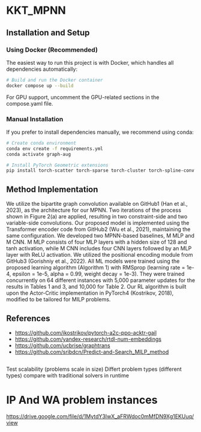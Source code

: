 # KKT_MPNN

## Installation and Setup

### Using Docker (Recommended)

The easiest way to run this project is with Docker, which handles all dependencies automatically:

```bash
# Build and run the Docker container
docker compose up --build
```

For GPU support, uncomment the GPU-related sections in the compose.yaml file.

### Manual Installation

If you prefer to install dependencies manually, we recommend using conda:

```bash
# Create conda environment
conda env create -f requirements.yml
conda activate graph-aug

# Install PyTorch Geometric extensions
pip install torch-scatter torch-sparse torch-cluster torch-spline-conv -f https://pytorch-geometric.com/whl/torch-1.7.1+cu102.html
```

## Method Implementation
We utilize the bipartite graph convolution available on GitHub1 (Han et al., 2023), as the architecture for our MPNN. Two
iterations of the process shown in Figure 2(a) are applied, resulting in two constraint-side and two variable-side convolutions.
Our proposed model is implemented using the Transformer encoder code from GitHub2 (Wu et al., 2021), maintaining the
same configuration. We developed two MPNN-based baselines, M MLP and M CNN. M MLP consists of four MLP layers
with a hidden size of 128 and tanh activation, while M CNN includes four CNN layers followed by an MLP layer with
ReLU activation. We utilized the positional encoding module from GitHub3 (Gorishniy et al., 2022).
All ML models were trained using the proposed learning algorithm (Algorithm 1) with RMSprop (learning rate = 1e-4,
epsilon = 1e-5, alpha = 0.99, weight decay = 1e-3). They were trained concurrently on 64 different instances with 5,000
parameter updates for the results in Tables 1 and 3, and 10,000 for Table 2. Our RL algorithm is built upon the Actor-Critic
implementation in PyTorch4 (Kostrikov, 2018), modified to be tailored for MILP problems.

## References
- https://github.com/ikostrikov/pytorch-a2c-ppo-acktr-gail
- https://github.com/yandex-research/rtdl-num-embeddings
- https://github.com/ucbrise/graphtrans
- https://github.com/sribdcn/Predict-and-Search_MILP_method

##
Test scalability (problems scale in size)
Differt problem types (different types)
compare with traditional solvers in runtime


# IP And WA problem instances
https://drive.google.com/file/d/1MytdY3IwX_aFRWdoc0mMfDN9Xg1EKUuq/view